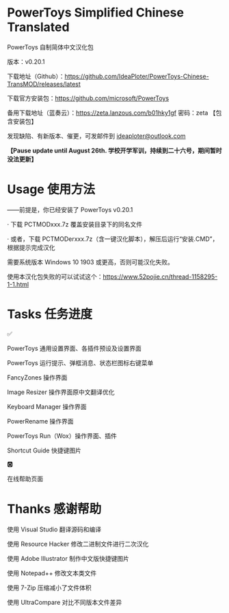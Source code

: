 # PowerToys Simplified Chinese Translated

PowerToys 自制简体中文汉化包

版本：v0.20.1

下载地址（Github）：https://github.com/IdeaPloter/PowerToys-Chinese-TransMOD/releases/latest

下载官方安装包：https://github.com/microsoft/PowerToys

备用下载地址（蓝奏云）：https://zeta.lanzous.com/b01hky1gf 密码：zeta 【包含安装包】

发现缺陷、有新版本、催更，可发邮件到 ideaploter@outlook.com

__【Pause update until August 26th. 学校开学军训，持续到二十六号，期间暂时没法更新】__

# Usage 使用方法

——前提是，你已经安装了 PowerToys v0.20.1

· 下载 PCTMODxxx.7z 覆盖安装目录下的同名文件

· 或者，下载 PCTMODerxxx.7z（含一键汉化脚本），解压后运行“安装.CMD”，根据提示完成汉化

需要系统版本 Windows 10 1903 或更高，否则可能汉化失败。

使用本汉化包失败的可以试试这个：https://www.52pojie.cn/thread-1158295-1-1.html

# Tasks 任务进度

✅

PowerToys 通用设置界面、各插件预设及设置界面

PowerToys 运行提示、弹框消息、状态栏图标右键菜单

FancyZones 操作界面

Image Resizer 操作界面原中文翻译优化

Keyboard Manager 操作界面

PowerRename 操作界面

PowerToys Run（Wox）操作界面、插件

Shortcut Guide 快捷键图片

🅾

在线帮助页面

# Thanks 感谢帮助

使用 Visual Studio 翻译源码和编译

使用 Resource Hacker 修改二进制文件进行二次汉化

使用 Adobe Illustrator 制作中文版快捷键图片

使用 Notepad++ 修改文本类文件

使用 7-Zip 压缩减小了文件体积

使用 UltraCompare 对比不同版本文件差异
